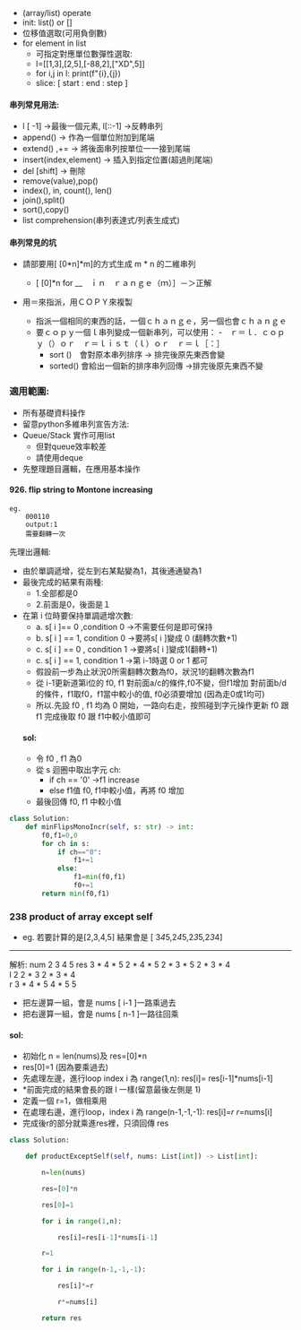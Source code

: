 - (array/list) operate
- init: list() or []
- 位移值選取(可用負倒數)
- for element in list
	- 可指定對應單位數彈性選取:
	- l=[[1,3],[2,5],[-88,2],["XD",5]]
	- for i,j in l:
	     print(f"{i},{j})
	- slice: [ start  :  end  :  step ]
#### 串列常見用法:
- l [ -1] ->最後一個元素, l[::-1] ->反轉串列
- append() -> 作為一個單位附加到尾端
- extend() ,+= -> 將後面串列按單位一一接到尾端
- insert(index,element) -> 插入到指定位置(超過則尾端)
- del [shift] -> 刪除
- remove(value),pop()
- index(), in, count(), len()
- join(),split()
- sort(),copy()
- list comprehension(串列表達式/列表生成式)
#### 串列常見的坑
- 請部要用[ [0*n]*m]的方式生成 m * n 的二維串列
	- [ [0]*n for __　ｉｎ　ｒａｎｇｅ（ｍ）］－＞正解

- 用＝來指派，用ＣＯＰＹ來複製
	- 指派一個相同的東西的話，一個ｃｈａｎｇｅ，另一個也會ｃｈａｎｇｅ
	- 要ｃｏｐｙ一個ｌ串列變成一個新串列，可以使用：
		-　ｒ＝ｌ．ｃｏｐｙ（）ｏｒ　ｒ＝ｌｉｓｔ（ｌ）ｏｒ　ｒ＝ｌ［：］
		-   sort ()　會對原本串列排序 -> 排完後原先東西會變
		-  sorted() 會給出一個新的排序串列回傳 ->排完後原先東西不變
###  適用範圍:
- 所有基礎資料操作
- 留意python多維串列宣告方法:
- Queue/Stack 實作可用list
	- 但對queue效率較差
	- 請使用deque
- 先整理題目邏輯，在應用基本操作
####  926. flip string to Montone increasing
	eg.
		000110
		output:1
		需要翻轉一次
先理出邏輯:
- 由於單調遞增，從左到右某點變為1，其後通通變為1
- 最後完成的結果有兩種:
	- 1.全部都是0
	- 2.前面是0，後面是１
-  在第 i 位時要保持單調遞增次數:
	- a. s[ i ]== 0 ,condition 0 ->不需要任何是即可保持
	- b. s[ i ] == 1, condition 0 ->要將s[ i ]變成 0 (翻轉次數+1)
	- c. s[ i ] == 0 , condition 1 ->要將s[ i ]變成1(翻轉+1)
	- c. s[ i ] == 1, condition 1 ->第 i-1時選 0 or 1 都可
	- 假設前一步為止狀況0所需翻轉次數為f0，狀況1的翻轉次數為f1
	- 從 i-1更新道第i位的 f0, f1
		 對前面a/c的條件,f0不變，但f1增加
		  對前面b/d的條件，f1取f0，f1當中較小的值, f0必須要增加
		  (因為走0或1均可)
	- 所以.先設 f0 , f1 均為 0 開始，一路向右走，按照碰到字元操作更新 f0 跟 f1 完成後取 f0 跟 f1中較小值即可
	#### sol:
	- 令 f0 , f1 為0
	- 從 s 迴圈中取出字元 ch:
		-  if ch == '0' ->f1 increase
		- else f1值 f0, f1中較小值，再將 f0 增加
	- 最後回傳 f0, f1 中較小值
```python
class Solution:
    def minFlipsMonoIncr(self, s: str) -> int:
        f0,f1=0,0
        for ch in s:
            if ch=="0":
                f1+=1
            else:
                f1=min(f0,f1)
                f0+=1
        return min(f0,f1)
```

### 238 product of array except self

- eg.
若要計算的是[2,3,4,5]
結果會是 [ 3*4*5,2*4*5,2*3*5,2*3*4]

*** 
解析:
num        2              3             4              5 
 res   3 * 4 * 5   2 * 4 * 5   2 * 3 * 5   2 * 3 * 4   
   l                           2           2 * 3     2 * 3 * 4   
   r    3 * 4 * 5      4 * 5            5   
- 把左邊算一組，會是 nums [ i-1 ]一路乘過去
- 把右邊算一組，會是 nums [ n-1 ]一路往回乘
#### sol:
- 初始化 n = len(nums)及 res=[0]*n
- res[0]=1 (因為要乘過去)
- 先處理左邊，進行loop index i 為 range(1,n):
      res[i]= res[i-1]*nums[i-1]
- *前面完成的結果會長的跟 l 一樣(留意最後左側是 1)
- 定義一個 r=1，做相乘用
- 在處理右邊，進行loop，index i 為 range(n-1,-1,-1):
    res[i]*=r
    r*=nums[i]
- 完成後r的部分就乘進res裡，只須回傳 res
```python
class Solution:

    def productExceptSelf(self, nums: List[int]) -> List[int]:

        n=len(nums)

        res=[0]*n

        res[0]=1

        for i in range(1,n):

            res[i]=res[i-1]*nums[i-1]

        r=1

        for i in range(n-1,-1,-1):

            res[i]*=r

            r*=nums[i]

        return res
```
